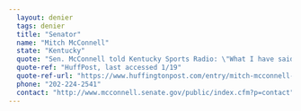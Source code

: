 ```yaml
---
  layout: denier
  tags: denier
  title: "Senator"
  name: "Mitch McConnell"
  state: "Kentucky"
  quote: "Sen. McConnell told Kentucky Sports Radio: \"What I have said repeatedly is I am not a scientist. But what I can tell you is, even if you thought that was important—and there are some scientists who do and some scientists who don't—but even if you thought that was important, the United States doing this by itself is going to have zero impact ... it's not a yes or no question. I am not a scientist ... There are different opinions among scientists.\""
  quote-ref: "HuffPost, last accessed 1/19"
  quote-ref-url: "https://www.huffingtonpost.com/entry/mitch-mcconnell-gets-combative-on-climate-change-gay-marriage_us_5b576da9e4b01e373aac27b5"
  phone: "202-224-2541"
  contact: "http://www.mcconnell.senate.gov/public/index.cfm?p=contact"
---
```


